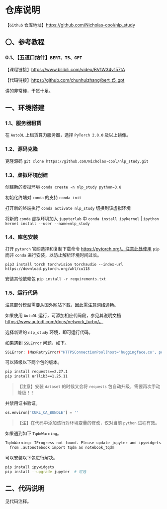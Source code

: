 # 仓库说明

【`Github` 仓库地址】https://github.com/Nicholas-cool/nlp_study



## 〇、参考教程

### 0.1、【五道口纳什】`BERT、T5、GPT` 

【课程链接】https://www.bilibili.com/video/BV1W34y157tA

【代码链接】https://github.com/chunhuizhang/bert_t5_gpt

讲的非常棒，干货十足。



## 一、环境搭建

### 1.1、服务器租赁

在 `AutoDL` 上租赁算力服务器，选择 `PyTorch 2.0.0` 及以上镜像。

### 1.2、源码克隆

克隆源码 `git clone https://github.com/Nicholas-cool/nlp_study.git`

### 1.3、虚拟环境创建

创建新的虚拟环境 `conda create -n nlp_study python=3.8`

初始化终端对 `conda` 的支持 `conda init`

打开新的终端执行 `conda activate nlp_study` 切换到该虚拟环境

将新的 `conda` 虚拟环境加入 `jupyterlab` 中 `conda install ipykernel` | `ipython kernel install --user --name=nlp_study`

### 1.4、库包安装

打开 `pytorch` 官网选择和复制下载命令 https://pytorch.org/。注意此处使用 `pip` 而非 `conda` 进行安装，以防止解析环境时间过长。

`pip3 install torch torchvision torchaudio --index-url https://download.pytorch.org/whl/cu118`

安装其他依赖包 `pip install -r requirements.txt`

### 1.5、运行代码

注意部分模型需要从国外网站下载，因此需注意网络通畅。

如果使用 `AutoDL` 运行，可添加相应代码段，参见其说明文档 https://www.autodl.com/docs/network_turbo/。

选择新建的 `nlp_study` 环境，即可运行代码。

如果遇到 `SSLError` 问题，如下。

```bash
SSLError: (MaxRetryError("HTTPSConnectionPool(host='huggingface.co', port=443): Max retries exceeded with url: /distilbert-base-uncased-finetuned-sst-2-english/resolve/main/tokenizer_config.json (Caused by SSLError(SSLCertVerificationError(1, '[SSL: CERTIFICATE_VERIFY_FAILED] certificate verify failed: self-signed certificate in certificate chain (_ssl.c:xxxx)')))"), '(Request ID: 07ebce0c-8df0-4e38-82b0-xxxxxxxxx70a2)')
```

可以降级以下两个包的版本。

```bash
pip install requests==2.27.1
pip install urllib3==1.25.11
```

> 【注意】安装 `dataset` 的时候又会将 `requests` 包自动升级，需要再次手动降级！！

并禁用证书验证。

```python
os.environ['CURL_CA_BUNDLE'] = ''
```

> 【注】在代码中添加该行对环境变量的修改，仅对当前 `python` 进程有效。

如果遇到如下 `TqdmWarning`。

```bash
TqdmWarning: IProgress not found. Please update jupyter and ipywidgets. See https://ipywidgets.readthedocs.io/en/stable/user_install.html
  from .autonotebook import tqdm as notebook_tqdm
```

可以安装以下包进行解决。

```bash
pip install ipywidgets
pip install --upgrade jupyter  # 可选
```



## 二、代码说明

见代码注释。
